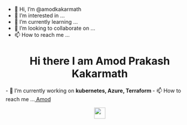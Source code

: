 - 👋 Hi, I’m @amodkakarmath
- 👀 I’m interested in ...
- 🌱 I’m currently learning ...
- 💞️ I’m looking to collaborate on ...
- 📫 How to reach me ...

<!---
amodkakarmath/amodkakarmath is a ✨ special ✨ repository because its `README.md` (this file) appears on your GitHub profile.
You can click the Preview link to take a look at your changes.
--->
<h1 align="center"> Hi there I am Amod Prakash Kakarmath </h1>
- 🌱 I’m currently working on  <strong> kubernetes, Azure, Terraform </strong>
- 📫 How to reach me ...<a href="https://www.linkedin.com/in/amod-kakarmath-25206417/" target="_blank"> Amod </a>
  
  <p align="center">
    <a href="https://www.linkedin.com/in/amod-kakarmath-25206417/"><img src="https://cdn.jsdelivr.net/npm/simple-icons@3.0.1/icons/linkedin.svg" height="30" width="30"> </a>
  </p>
